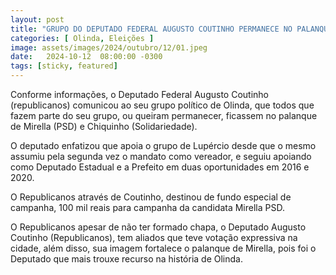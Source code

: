 ```yaml
---
layout: post
title: "GRUPO DO DEPUTADO FEDERAL AUGUSTO COUTINHO PERMANECE NO PALANQUE DE MIRELLA"
categories: [ Olinda, Eleições ]
image: assets/images/2024/outubro/12/01.jpeg
date:   2024-10-12  08:00:00 -0300
tags: [sticky, featured]
---
```

Conforme informações, o Deputado Federal Augusto Coutinho (republicanos) comunicou ao seu grupo político de Olinda, que todos que fazem parte do seu grupo, ou queiram permanecer,  ficassem no palanque de Mirella (PSD) e Chiquinho (Solidariedade).

O deputado enfatizou que apoia o grupo de Lupércio desde que o mesmo assumiu pela segunda vez o mandato como vereador, e seguiu apoiando como Deputado Estadual e a Prefeito em duas oportunidades em 2016 e 2020. 

O Republicanos através de Coutinho, destinou de fundo especial de campanha, 100 mil reais para campanha da candidata Mirella PSD.

O Republicanos apesar de não ter formado chapa, o Deputado Augusto Coutinho (Republicanos), tem aliados que teve votação expressiva na cidade, além disso, sua imagem fortalece o palanque de Mirella, pois foi o Deputado que mais trouxe recurso na história de Olinda.